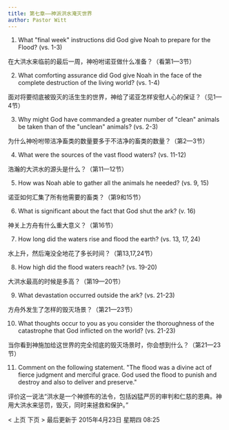 ```yaml
---
title: 第七章——神派洪水淹灭世界
author: Pastor Witt
---
```


1. What "final week" instructions did God give Noah to prepare for the Flood? (vs. 1-3)

在大洪水来临前的最后一周，神吩咐诺亚做什么准备？（看第1—3节）

2. What comforting assurance did God give Noah in the face of the complete destruction of the living world? (vs. 1-4)

面对将要彻底被毁灭的活生生的世界，神给了诺亚怎样安慰人心的保证？（见1—4节）

3. Why might God have commanded a greater number of "clean" animals be taken than of the "unclean" animals? (vs. 2-3)

为什么神吩咐带洁净畜类的数量要多于不洁净的畜类的数量？（第2—3节）

4. What were the sources of the vast flood waters? (vs. 11-12)

浩瀚的大洪水的源头是什么？（第11—12节）

5. How was Noah able to gather all the animals he needed? (vs. 9, 15)

诺亚如何汇集了所有他需要的畜类？（第9和15节）

6. What is significant about the fact that God shut the ark? (v. 16)

神关上方舟有什么重大意义？（第16节）

7. How long did the waters rise and flood the earth? (vs. 13, 17, 24)

水上升，然后淹没全地花了多长时间？（第13,17,24节）

8. How high did the flood waters reach? (vs. 19-20)

大洪水最高的时候是多高？（第19—20节）

9. What devastation occurred outside the ark? (vs. 21-23)

方舟外发生了怎样的毁灭场景？（第21—23节）

10. What thoughts occur to you as you consider the thoroughness of the catastrophe that God inflicted on the world? (vs. 21-23)

当你看到神施加给这世界的完全彻底的毁灭场景时，你会想到什么？（第21—23节）

11. Comment on the following statement. "The flood was a divine act of fierce judgment and merciful grace. God used the flood to punish and destroy and also to deliver and preserve."

评价这一说法“洪水是一个神颁布的法令，包括凶猛严厉的审判和仁慈的恩典。神用大洪水来惩罚，毁灭，同时来拯救和保护。”

< 上页
下页 >
最后更新于 2015年4月23日 星期四 08:25
